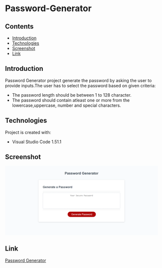# Password-Generator

## Contents

* [Introduction](#Introduction)
* [Technologies](#Technologies)
* [Screenshot](#Screenshot)
* [Link](#Link)

## Introduction

Password Generator project generate the password by asking the user to provide inputs.The user has to select the password based on given criteria:

* The password length should be between 1 to 128 character.
* The password should contain atleast one or more from the lowercase,uppercase, number and special characters.


## Technologies

Project is created with:

* Visual Studio Code 1.51.1

## Screenshot

![image](./assets/images/screenshot.png)
## Link

[Password Generator](https://panwaramita.github.io/Password-Generator/)
